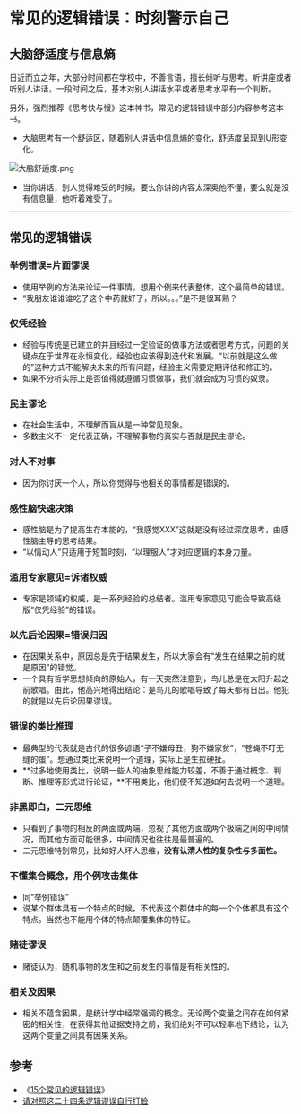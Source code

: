 # 常见的逻辑错误：时刻警示自己

## 大脑舒适度与信息熵



日近而立之年，大部分时间都在学校中，不善言语，擅长倾听与思考。听讲座或者听别人讲话，一段时间之后，基本对别人讲话水平或者思考水平有一个判断。

另外，强烈推荐《思考快与慢》这本神书，常见的逻辑错误中部分内容参考这本书。

- 大脑思考有一个舒适区，随着别人讲话中信息熵的变化，舒适度呈现到U形变化。

![大脑舒适度.png](http://pz38o5vs6.bkt.clouddn.com/%E5%A4%A7%E8%84%91%E8%88%92%E9%80%82%E5%BA%A6.png)

- 当你讲话，别人觉得难受的时候，要么你讲的内容太深奥他不懂，要么就是没有信息量，他听着难受了。

------

## 常见的逻辑错误

### 举例错误=片面谬误

- 使用举例的方法来论证一件事情，想用个例来代表整体，这个最简单的错误。
- “我朋友谁谁谁吃了这个中药就好了，所以。。。”是不是很耳熟？

### 仅凭经验

- 经验与传统是已建立的并且经过一定验证的做事方法或者思考方式，问题的关键点在于世界在永恒变化，经验也应该得到迭代和发展。“以前就是这么做的”这种方式不能解决未来的所有问题，经验主义需要定期评估和修正的。
- 如果不分析实际上是否值得就遵循习惯做事，我们就会成为习惯的奴隶。

### 民主谬论

- 在社会生活中，不理解而盲从是一种常见现象。
- 多数主义不一定代表正确，不理解事物的真实与否就是民主谬论。

### 对人不对事

- 因为你讨厌一个人，所以你觉得与他相关的事情都是错误的。

### 感性脑快速决策

- 感性脑是为了提高生存本能的，“我感觉XXX”这就是没有经过深度思考，由感性脑主导的思考结果。
- “以情动人”只适用于短暂时刻，“以理服人”才对应逻辑的本身力量。

### 滥用专家意见=诉诸权威

- 专家是领域的权威，是一系列经验的总结者。滥用专家意见可能会导致高级版“仅凭经验”的错误。

### 以先后论因果=错误归因

- 在因果关系中，原因总是先于结果发生，所以大家会有“发生在结果之前的就是原因”的错觉。 
- 一个具有哲学思想倾向的原始人，有一天突然注意到，鸟儿总是在太阳升起之前歌唱。由此，他高兴地得出结论：是鸟儿的歌唱导致了每天都有日出。他犯的就是以先后论因果谬误。

### 错误的类比推理

- 最典型的代表就是古代的很多谚语“子不嫌母丑，狗不嫌家贫”，“苍蝇不叮无缝的蛋”。想通过类比来说明一个道理，实际上是生拉硬扯。
- **过多地使用类比，说明一些人的抽象思维能力较差，不善于通过概念、判断、推理等形式进行论证，**不用类比，他们便不知道如何去说明一个道理。

### **非黑即白，二元思维**

- 只看到了事物的相反的两面或两端，忽视了其他方面或两个极端之间的中间情况，而其他方面可能很多，中间情况也往往是最普遍的。
- 二元思维特别常见，比如好人坏人思维，**没有认清人性的复杂性与多面性。**

### 不懂集合概念，用个例攻击集体

- 同“举例错误”
- 说某个群体具有一个特点的时候，不代表这个群体中的每一个个体都具有这个特点。当然也不能用个体的特点颠覆集体的特征。

### 赌徒谬误

- 赌徒认为，随机事物的发生和之前发生的事情是有相关性的。

### 相关及因果

- 相关不蕴含因果，是统计学中经常强调的概念。无论两个变量之间存在如何紧密的相关性，在获得其他证据支持之前，我们绝对不可以轻率地下结论，认为这两个变量之间具有因果关系。

## 参考

- 《[15个常见的逻辑错误](https://mp.weixin.qq.com/s?__biz=MzIxNTAzNzU0Ng==&mid=2654603564&idx=3&sn=1e1c59d83136b169de24f0d9a5b390aa&chksm=8c50ca29bb27433f73758ff3d8032c639380b352d883ceec0c74cdfa1c7175ece6c1cfc95e0c&mpshare=1&scene=1&srcid=071585KS5vAho04RMCpM1Ubx#rd)》
- [请对照这二十四条逻辑谬误自行打脸](https://zhuanlan.zhihu.com/p/19837940)